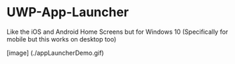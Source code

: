 # UWP-App-Launcher
Like the iOS and Android Home Screens but for Windows 10 (Specifically for mobile but this works on desktop too)

[image] (./appLauncherDemo.gif)
